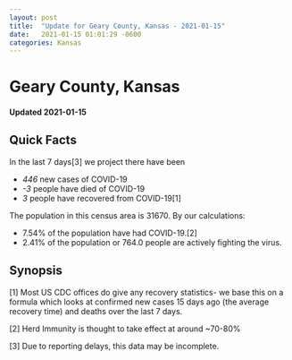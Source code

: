 ```yaml
---
layout: post
title:  "Update for Geary County, Kansas - 2021-01-15"
date:   2021-01-15 01:01:29 -0600
categories: Kansas
---
```


# Geary County, Kansas
#### Updated 2021-01-15

## Quick Facts

In the last 7 days[3] we project there have been
- *446* new cases of COVID-19
- *-3* people have died of COVID-19
- *3* people have recovered from COVID-19[1]

The population in this census area is 31670. By our calculations:
- 7.54% of the population have had COVID-19.[2]
- 2.41% of the population or 764.0 people are actively fighting the virus.

## Synopsis




[1] Most US CDC offices do give any recovery statistics- we base this on a formula which looks at confirmed new cases
15 days ago (the average recovery time) and deaths over the last 7 days.

[2] Herd Immunity is thought to take effect at around ~70-80%

[3] Due to reporting delays, this data may be incomplete.
 
    
